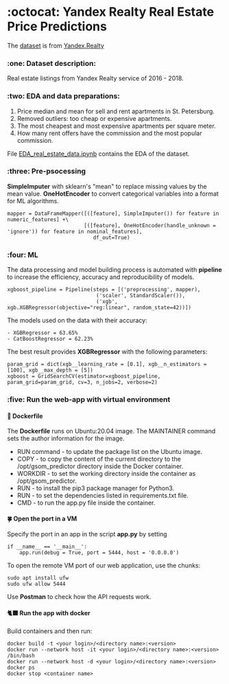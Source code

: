 <h1> :octocat: Yandex Realty Real Estate Price Predictions </h2>

The [dataset](https://github.com/olgaselesnjova/E2E/blob/main/spb.real.estate.archive.sample5000.tsv) is from [Yandex.Realty](https://realty.yandex.ru)

<h3> :one: Dataset description: </h3>

Real estate listings from Yandex Realty service of 2016 - 2018. 

<h3> :two: EDA and data preparations: </h3>

1. Price median and mean for sell and rent apartments in St. Petersburg.
2. Removed outliers: too cheap or expensive apartments. 
3. The most cheapest and most expensive apartments per square meter.
4. How many rent offers have the commission and the most popular commission.

File [EDA_real_estate_data.ipynb](https://github.com/olgaselesnjova/E2E/blob/main/EDA_real_estate_data.ipynb) contains the EDA of the dataset.

<h3> :three: Pre-psocessing </h3>

**SimpleImputer** with sklearn's "mean" to replace missing values by the mean value.
**OneHotEncoder** to convert categorical variables into a format for ML algorithms.

```
mapper = DataFrameMapper([([feature], SimpleImputer()) for feature in numeric_features] +\
                         [([feature], OneHotEncoder(handle_unknown = 'ignore')) for feature in nominal_features], 
                            df_out=True)  
```		

<h3> :four: ML </h3>

The data processing and model building process is automated with **pipeline** to increase the efficiency, accuracy and reproducibility of models.

```
xgboost_pipeline = Pipeline(steps = [('preprocessing', mapper), 
                             ('scaler', StandardScaler()),
                             ('xgb', xgb.XGBRegressor(objective="reg:linear", random_state=42))])
```			     
The models used on the data with their accuracy: 

    - XGBRegressor = 63.65%
    - CatBoostRegressor = 62.23%

The best result provides **XGBRegressor** with the following parameters:

```
param_grid = dict(xgb__learning_rate = [0.1], xgb__n_estimators = [100], xgb__max_depth = [5])
xgboost = GridSearchCV(estimator=xgboost_pipeline, param_grid=param_grid, cv=3, n_jobs=2, verbose=2)
```
 
<h3> :five: Run the web-app with virtual environment </h3>
	
<h4> 🌙 Dockerfile </h4>

The **Dockerfile** runs on Ubuntu:20.04 image. The MAINTAINER command sets the author information for the image. 
- RUN command - to update the package list on the Ubuntu image. 
- COPY - to copy the content of the current directory to the /opt/gsom_predictor directory inside the Docker container. 
- WORKDIR - to set the working directory inside the container as /opt/gsom_predictor. 
- RUN - to install the pip3 package manager for Python3. 
- RUN - to set the dependencies listed in requirements.txt file. 
- CMD - to run the app.py file inside the container.
	
<h4> 🍀 Open the port in a VM </h4>
	
Specify the port in an app in the script **app.py** by setting 
```
if __name__ == '__main__':
    app.run(debug = True, port = 5444, host = '0.0.0.0')
```
To open the remote VM port of our web application, use the chunks:
```
sudo apt install ufw
sudo ufw allow 5444 
```
Use **Postman** to check how the API requests work.  

<h4> 🐈‍⬛ Run the app with docker </h4>

Build containers and then run: 
```
docker build -t <your login>/<directory name>:<version>
docker run --network host -it <your login>/<directory name>:<version> /bin/bash
docker run --network host -d <your login>/<directory name>:<version>   
docker ps   
docker stop <container name>  
```
